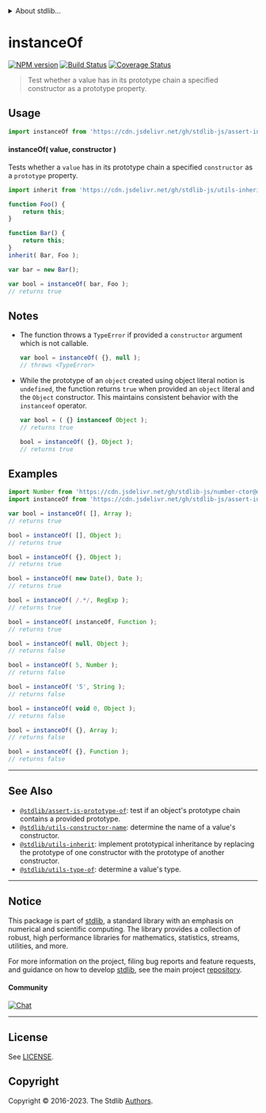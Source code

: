<!--

@license Apache-2.0

Copyright (c) 2018 The Stdlib Authors.

Licensed under the Apache License, Version 2.0 (the "License");
you may not use this file except in compliance with the License.
You may obtain a copy of the License at

   http://www.apache.org/licenses/LICENSE-2.0

Unless required by applicable law or agreed to in writing, software
distributed under the License is distributed on an "AS IS" BASIS,
WITHOUT WARRANTIES OR CONDITIONS OF ANY KIND, either express or implied.
See the License for the specific language governing permissions and
limitations under the License.

-->


<details>
  <summary>
    About stdlib...
  </summary>
  <p>We believe in a future in which the web is a preferred environment for numerical computation. To help realize this future, we've built stdlib. stdlib is a standard library, with an emphasis on numerical and scientific computation, written in JavaScript (and C) for execution in browsers and in Node.js.</p>
  <p>The library is fully decomposable, being architected in such a way that you can swap out and mix and match APIs and functionality to cater to your exact preferences and use cases.</p>
  <p>When you use stdlib, you can be absolutely certain that you are using the most thorough, rigorous, well-written, studied, documented, tested, measured, and high-quality code out there.</p>
  <p>To join us in bringing numerical computing to the web, get started by checking us out on <a href="https://github.com/stdlib-js/stdlib">GitHub</a>, and please consider <a href="https://opencollective.com/stdlib">financially supporting stdlib</a>. We greatly appreciate your continued support!</p>
</details>

# instanceOf

[![NPM version][npm-image]][npm-url] [![Build Status][test-image]][test-url] [![Coverage Status][coverage-image]][coverage-url] <!-- [![dependencies][dependencies-image]][dependencies-url] -->

> Test whether a value has in its prototype chain a specified constructor as a prototype property.

<section class="intro">

</section>

<!-- /.intro -->



<section class="usage">

## Usage

```javascript
import instanceOf from 'https://cdn.jsdelivr.net/gh/stdlib-js/assert-instance-of@deno/mod.js';
```

#### instanceOf( value, constructor )

Tests whether a `value` has in its prototype chain a specified `constructor` as a `prototype` property.

```javascript
import inherit from 'https://cdn.jsdelivr.net/gh/stdlib-js/utils-inherit@deno/mod.js';

function Foo() {
    return this;
}

function Bar() {
    return this;
}
inherit( Bar, Foo );

var bar = new Bar();

var bool = instanceOf( bar, Foo );
// returns true
```

</section>

<!-- /.usage -->

<section class="notes">

## Notes

-   The function throws a `TypeError` if provided a `constructor` argument which is not callable.

    ```javascript
    var bool = instanceOf( {}, null );
    // throws <TypeError>
    ```

-   While the prototype of an `object` created using object literal notion is `undefined`, the function returns `true` when provided an `object` literal and the `Object` constructor. This maintains consistent behavior with the `instanceof` operator.

    ```javascript
    var bool = ( {} instanceof Object );
    // returns true

    bool = instanceOf( {}, Object );
    // returns true
    ```

</section>

<!-- /.notes -->

<section class="examples">

## Examples

<!-- eslint no-undef: "error" -->

```javascript
import Number from 'https://cdn.jsdelivr.net/gh/stdlib-js/number-ctor@deno/mod.js';
import instanceOf from 'https://cdn.jsdelivr.net/gh/stdlib-js/assert-instance-of@deno/mod.js';

var bool = instanceOf( [], Array );
// returns true

bool = instanceOf( [], Object );
// returns true

bool = instanceOf( {}, Object );
// returns true

bool = instanceOf( new Date(), Date );
// returns true

bool = instanceOf( /.*/, RegExp );
// returns true

bool = instanceOf( instanceOf, Function );
// returns true

bool = instanceOf( null, Object );
// returns false

bool = instanceOf( 5, Number );
// returns false

bool = instanceOf( '5', String );
// returns false

bool = instanceOf( void 0, Object );
// returns false

bool = instanceOf( {}, Array );
// returns false

bool = instanceOf( {}, Function );
// returns false
```

</section>

<!-- /.examples -->

<!-- Section for related `stdlib` packages. Do not manually edit this section, as it is automatically populated. -->

<section class="related">

* * *

## See Also

-   <span class="package-name">[`@stdlib/assert-is-prototype-of`][@stdlib/assert/is-prototype-of]</span><span class="delimiter">: </span><span class="description">test if an object's prototype chain contains a provided prototype.</span>
-   <span class="package-name">[`@stdlib/utils-constructor-name`][@stdlib/utils/constructor-name]</span><span class="delimiter">: </span><span class="description">determine the name of a value's constructor.</span>
-   <span class="package-name">[`@stdlib/utils-inherit`][@stdlib/utils/inherit]</span><span class="delimiter">: </span><span class="description">implement prototypical inheritance by replacing the prototype of one constructor with the prototype of another constructor.</span>
-   <span class="package-name">[`@stdlib/utils-type-of`][@stdlib/utils/type-of]</span><span class="delimiter">: </span><span class="description">determine a value's type.</span>

</section>

<!-- /.related -->

<!-- Section for all links. Make sure to keep an empty line after the `section` element and another before the `/section` close. -->


<section class="main-repo" >

* * *

## Notice

This package is part of [stdlib][stdlib], a standard library with an emphasis on numerical and scientific computing. The library provides a collection of robust, high performance libraries for mathematics, statistics, streams, utilities, and more.

For more information on the project, filing bug reports and feature requests, and guidance on how to develop [stdlib][stdlib], see the main project [repository][stdlib].

#### Community

[![Chat][chat-image]][chat-url]

---

## License

See [LICENSE][stdlib-license].


## Copyright

Copyright &copy; 2016-2023. The Stdlib [Authors][stdlib-authors].

</section>

<!-- /.stdlib -->

<!-- Section for all links. Make sure to keep an empty line after the `section` element and another before the `/section` close. -->

<section class="links">

[npm-image]: http://img.shields.io/npm/v/@stdlib/assert-instance-of.svg
[npm-url]: https://npmjs.org/package/@stdlib/assert-instance-of

[test-image]: https://github.com/stdlib-js/assert-instance-of/actions/workflows/test.yml/badge.svg?branch=main
[test-url]: https://github.com/stdlib-js/assert-instance-of/actions/workflows/test.yml?query=branch:main

[coverage-image]: https://img.shields.io/codecov/c/github/stdlib-js/assert-instance-of/main.svg
[coverage-url]: https://codecov.io/github/stdlib-js/assert-instance-of?branch=main

<!--

[dependencies-image]: https://img.shields.io/david/stdlib-js/assert-instance-of.svg
[dependencies-url]: https://david-dm.org/stdlib-js/assert-instance-of/main

-->

[chat-image]: https://img.shields.io/gitter/room/stdlib-js/stdlib.svg
[chat-url]: https://app.gitter.im/#/room/#stdlib-js_stdlib:gitter.im

[stdlib]: https://github.com/stdlib-js/stdlib

[stdlib-authors]: https://github.com/stdlib-js/stdlib/graphs/contributors

[umd]: https://github.com/umdjs/umd
[es-module]: https://developer.mozilla.org/en-US/docs/Web/JavaScript/Guide/Modules

[deno-url]: https://github.com/stdlib-js/assert-instance-of/tree/deno
[umd-url]: https://github.com/stdlib-js/assert-instance-of/tree/umd
[esm-url]: https://github.com/stdlib-js/assert-instance-of/tree/esm
[branches-url]: https://github.com/stdlib-js/assert-instance-of/blob/main/branches.md

[stdlib-license]: https://raw.githubusercontent.com/stdlib-js/assert-instance-of/main/LICENSE

<!-- <related-links> -->

[@stdlib/assert/is-prototype-of]: https://github.com/stdlib-js/assert-is-prototype-of/tree/deno

[@stdlib/utils/constructor-name]: https://github.com/stdlib-js/utils-constructor-name/tree/deno

[@stdlib/utils/inherit]: https://github.com/stdlib-js/utils-inherit/tree/deno

[@stdlib/utils/type-of]: https://github.com/stdlib-js/utils-type-of/tree/deno

<!-- </related-links> -->

</section>

<!-- /.links -->
